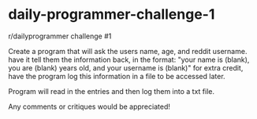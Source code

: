 # daily-programmer-challenge-1

r/dailyprogrammer challenge #1

Create a program that will ask the users name, age, and reddit username. have it tell them the information back, in the format:
"your name is (blank), you are (blank) years old, and your username is (blank)"
for extra credit, have the program log this information in a file to be accessed later.

Program will read in the entries and then log them into a txt file.

Any comments or critiques would be appreciated!
